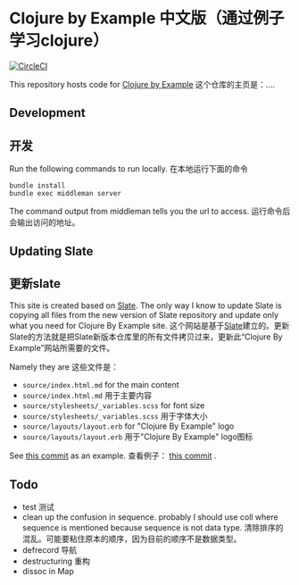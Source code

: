 # Clojure by Example 中文版（通过例子学习clojure）

[![CircleCI](https://circleci.com/gh/kimh/clojure-by-example.svg?style=svg)](https://circleci.com/gh/kimh/clojure-by-example)

This repository hosts code for [Clojure by Example](http://kimh.github.io/clojure-by-example/)
这个仓库的主页是：....

## Development
## 开发

Run the following commands to run locally.
在本地运行下面的命令

```
bundle install
bundle exec middleman server
```

The command output from middleman tells you the url to access.
运行命令后会输出访问的地址。

## Updating Slate
## 更新slate

This site is created based on [Slate](https://github.com/lord/slate). The only way I know to update Slate is copying all files from the new version of Slate repository
and update only what you need for Clojure By Example site.
这个网站是基于[Slate](https://github.com/lord/slate)建立的。更新Slate的方法就是把Slate新版本仓库里的所有文件拷贝过来，更新此“Clojure By Example”网站所需要的文件。

Namely they are
这些文件是：

- `source/index.html.md` for the main content
- `source/index.html.md` 用于主要内容
- `source/stylesheets/_variables.scss` for font size
- `source/stylesheets/_variables.scss` 用于字体大小
- `source/layouts/layout.erb` for "Clojure By Example" logo
- `source/layouts/layout.erb` 用于"Clojure By Example" logo图标

See [this commit](https://github.com/kimh/clojure-by-example/commit/a2872b5660b89af5137a02be7169ae6c788b31b7) as an example.
查看例子： [this commit](https://github.com/kimh/clojure-by-example/commit/a2872b5660b89af5137a02be7169ae6c788b31b7) .

## Todo

* test 测试
* clean up the confusion in sequence. probably I should use coll where sequence is mentioned because sequence is not data type. 清除排序的混乱。可能要粘住原本的顺序，因为目前的顺序不是数据类型。
* defrecord 导航
* destructuring 重构
* dissoc in Map
